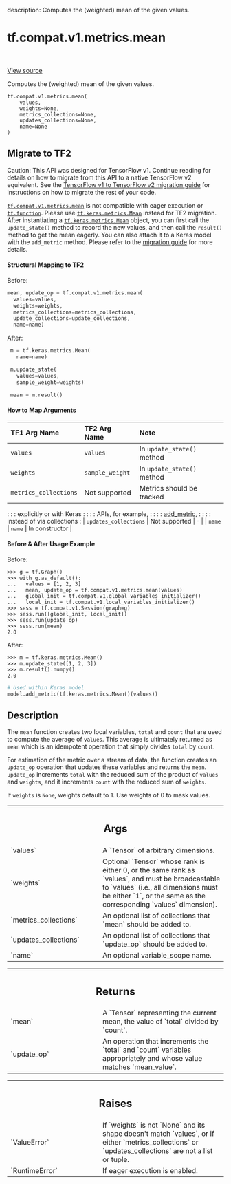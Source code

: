 description: Computes the (weighted) mean of the given values.

<div itemscope itemtype="http://developers.google.com/ReferenceObject">
<meta itemprop="name" content="tf.compat.v1.metrics.mean" />
<meta itemprop="path" content="Stable" />
</div>

# tf.compat.v1.metrics.mean

<!-- Insert buttons and diff -->

<table class="tfo-notebook-buttons tfo-api nocontent" align="left">

</table>

<a target="_blank" class="external" href="/code/stable/tensorflow/python/ops/metrics_impl.py">View source</a>



Computes the (weighted) mean of the given values.


<pre class="devsite-click-to-copy prettyprint lang-py tfo-signature-link">
<code>tf.compat.v1.metrics.mean(
    values,
    weights=None,
    metrics_collections=None,
    updates_collections=None,
    name=None
)
</code></pre>





 <section><devsite-expandable expanded>
 <h2 class="showalways">Migrate to TF2</h2>

Caution: This API was designed for TensorFlow v1.
Continue reading for details on how to migrate from this API to a native
TensorFlow v2 equivalent. See the
[TensorFlow v1 to TensorFlow v2 migration guide](https://www.tensorflow.org/guide/migrate)
for instructions on how to migrate the rest of your code.

<a href="../../../../tf/compat/v1/metrics/mean.md"><code>tf.compat.v1.metrics.mean</code></a> is not compatible with eager
execution or <a href="../../../../tf/function.md"><code>tf.function</code></a>.
Please use <a href="../../../../tf/keras/metrics/Mean.md"><code>tf.keras.metrics.Mean</code></a> instead for TF2 migration. After
instantiating a <a href="../../../../tf/keras/metrics/Mean.md"><code>tf.keras.metrics.Mean</code></a> object, you can first call the
`update_state()` method to record the new values, and then call the
`result()` method to get the mean eagerly. You can also attach it to a
Keras model with the `add_metric` method.  Please refer to the [migration
guide](https://www.tensorflow.org/guide/migrate#new-style_metrics_and_losses)
for more details.

#### Structural Mapping to TF2

Before:

```python
mean, update_op = tf.compat.v1.metrics.mean(
  values=values,
  weights=weights,
  metrics_collections=metrics_collections,
  update_collections=update_collections,
  name=name)
```

After:

```python
 m = tf.keras.metrics.Mean(
   name=name)

 m.update_state(
   values=values,
   sample_weight=weights)

 mean = m.result()
```

#### How to Map Arguments

| TF1 Arg Name          | TF2 Arg Name    | Note                       |
| :-------------------- | :-------------- | :------------------------- |
| `values`              | `values`        | In `update_state()` method |
| `weights`             | `sample_weight` | In `update_state()` method |
| `metrics_collections` | Not supported   | Metrics should be tracked  |
:                       :                 : explicitly or with Keras   :
:                       :                 : APIs, for example,         :
:                       :                 : [add_metric][add_metric],  :
:                       :                 : instead of via collections :
| `updates_collections` | Not supported   | -                          |
| `name`                | `name`          | In constructor             |

[add_metric]:https://www.tensorflow.org/api_docs/python/tf/keras/layers/Layer#add_metric


#### Before & After Usage Example

Before:

```
>>> g = tf.Graph()
>>> with g.as_default():
...   values = [1, 2, 3]
...   mean, update_op = tf.compat.v1.metrics.mean(values)
...   global_init = tf.compat.v1.global_variables_initializer()
...   local_init = tf.compat.v1.local_variables_initializer()
>>> sess = tf.compat.v1.Session(graph=g)
>>> sess.run([global_init, local_init])
>>> sess.run(update_op)
>>> sess.run(mean)
2.0
```


After:

```
>>> m = tf.keras.metrics.Mean()
>>> m.update_state([1, 2, 3])
>>> m.result().numpy()
2.0
```

```python
# Used within Keras model
model.add_metric(tf.keras.metrics.Mean()(values))
```


 </aside></devsite-expandable></section>

<h2>Description</h2>

<!-- Placeholder for "Used in" -->

The `mean` function creates two local variables, `total` and `count`
that are used to compute the average of `values`. This average is ultimately
returned as `mean` which is an idempotent operation that simply divides
`total` by `count`.

For estimation of the metric over a stream of data, the function creates an
`update_op` operation that updates these variables and returns the `mean`.
`update_op` increments `total` with the reduced sum of the product of `values`
and `weights`, and it increments `count` with the reduced sum of `weights`.

If `weights` is `None`, weights default to 1. Use weights of 0 to mask values.

<!-- Tabular view -->
 <table class="responsive fixed orange">
<colgroup><col width="214px"><col></colgroup>
<tr><th colspan="2"><h2 class="add-link">Args</h2></th></tr>

<tr>
<td>
`values`<a id="values"></a>
</td>
<td>
A `Tensor` of arbitrary dimensions.
</td>
</tr><tr>
<td>
`weights`<a id="weights"></a>
</td>
<td>
Optional `Tensor` whose rank is either 0, or the same rank as
`values`, and must be broadcastable to `values` (i.e., all dimensions must
be either `1`, or the same as the corresponding `values` dimension).
</td>
</tr><tr>
<td>
`metrics_collections`<a id="metrics_collections"></a>
</td>
<td>
An optional list of collections that `mean`
should be added to.
</td>
</tr><tr>
<td>
`updates_collections`<a id="updates_collections"></a>
</td>
<td>
An optional list of collections that `update_op`
should be added to.
</td>
</tr><tr>
<td>
`name`<a id="name"></a>
</td>
<td>
An optional variable_scope name.
</td>
</tr>
</table>



<!-- Tabular view -->
 <table class="responsive fixed orange">
<colgroup><col width="214px"><col></colgroup>
<tr><th colspan="2"><h2 class="add-link">Returns</h2></th></tr>

<tr>
<td>
`mean`<a id="mean"></a>
</td>
<td>
A `Tensor` representing the current mean, the value of `total` divided
by `count`.
</td>
</tr><tr>
<td>
`update_op`<a id="update_op"></a>
</td>
<td>
An operation that increments the `total` and `count` variables
appropriately and whose value matches `mean_value`.
</td>
</tr>
</table>



<!-- Tabular view -->
 <table class="responsive fixed orange">
<colgroup><col width="214px"><col></colgroup>
<tr><th colspan="2"><h2 class="add-link">Raises</h2></th></tr>

<tr>
<td>
`ValueError`<a id="ValueError"></a>
</td>
<td>
If `weights` is not `None` and its shape doesn't match `values`,
or if either `metrics_collections` or `updates_collections` are not a list
or tuple.
</td>
</tr><tr>
<td>
`RuntimeError`<a id="RuntimeError"></a>
</td>
<td>
If eager execution is enabled.
</td>
</tr>
</table>


